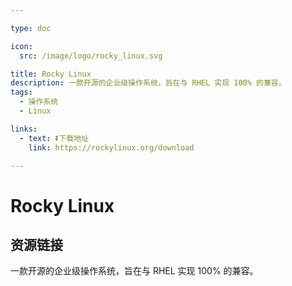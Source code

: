 ```yaml
---

type: doc

icon:
  src: /image/logo/rocky_linux.svg

title: Rocky Linux
description: 一款开源的企业级操作系统，旨在与 RHEL 实现 100% 的兼容。
tags:
  - 操作系统
  - Linux

links:
  - text: ⏬下载地址
    link: https://rockylinux.org/download

---
```


<ShowLogo />

# Rocky Linux

<ShowTags />

<ShowBreadcrumb />

## 资源链接

<ShowLinks />

一款开源的企业级操作系统，旨在与 RHEL 实现 100% 的兼容。
